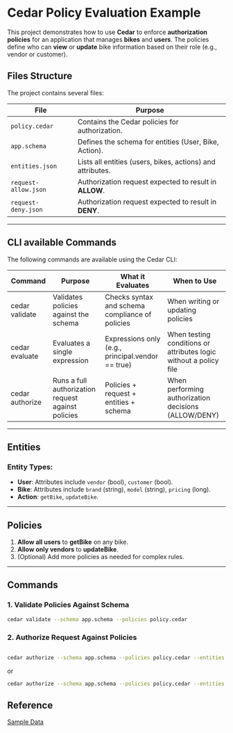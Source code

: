 # Cedar Policy Evaluation Example

This project demonstrates how to use **Cedar** to enforce **authorization policies** for an application that manages **bikes** and **users**. The policies define who can **view** or **update** bike information based on their role (e.g., vendor or customer).

## Files Structure

The project contains several files:

| File                | Purpose                                             |
|---------------------|-----------------------------------------------------|
| `policy.cedar`      | Contains the Cedar policies for authorization.      |
| `app.schema`        | Defines the schema for entities (User, Bike, Action).|
| `entities.json`     | Lists all entities (users, bikes, actions) and attributes. |
| `request-allow.json`| Authorization request expected to result in **ALLOW**.|
| `request-deny.json` | Authorization request expected to result in **DENY**.|

---

## CLI available Commands

The following commands are available using the Cedar CLI:

| Command | Purpose | What it Evaluates | When to Use |
|---------|---------|-------------------|-------------|
| cedar validate | Validates policies against the schema | Checks syntax and schema compliance of policies | When writing or updating policies
| cedar evaluate | Evaluates a single expression | Expressions only (e.g., principal.vendor == true) | When testing conditions or attributes logic without a policy file
| cedar authorize | Runs a full authorization request against policies | Policies + request + entities + schema | When performing authorization decisions (ALLOW/DENY)

---

## Entities

### Entity Types:

- **User**: Attributes include `vendor` (bool), `customer` (bool).
- **Bike**: Attributes include `brand` (string), `model` (string), `pricing` (long).
- **Action**: `getBike`, `updateBike`.

---

## Policies

1. **Allow all users** to **getBike** on any bike.
2. **Allow only vendors** to **updateBike**.
3. (Optional) Add more policies as needed for complex rules.

---

## Commands

### 1. **Validate Policies Against Schema**

```bash
cedar validate --schema app.schema --policies policy.cedar
```

### 2. **Authorize Request Against Policies**
```bash

cedar authorize --schema app.schema --policies policy.cedar --entities entities.json --request-json request-allow.json
```

or

```bash
cedar authorize --schema app.schema --policies policy.cedar --entities entities.json --request-json request-deny.json
```

## Reference
[Sample Data](https://github.com/cedar-policy/cedar/tree/main/cedar-policy-cli/sample-data)


